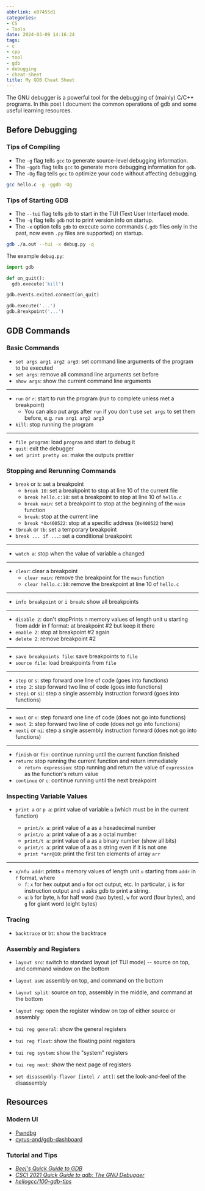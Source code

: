 ```yaml
---
abbrlink: e87455d1
categories:
- CS
- Tools
date: 2024-03-09 14:16:24
tags:
- c
- cpp
- tool
- gdb
- debugging
- cheat-sheet
title: My GDB Cheat Sheet
---
```


The GNU debugger is a powerful tool for the debugging of (mainly) C/C++ programs. In this post I document the common operations of gdb and some useful learning resources.

<!--more-->

## Before Debugging

### Tips of Compiling

- The `-g` flag tells `gcc` to generate source-level debugging information.
- The `-ggdb` flag tells `gcc` to generate more debugging information for `gdb`.
- The `-Og` flag tells `gcc` to optimize your code without affecting debugging.

```bash
gcc hello.c -g -ggdb -Og
```

### Tips of Starting GDB

- The `--tui` flag tells `gdb` to start in the TUI (Text User Interface) mode.
- The `-q` flag tells `gdb` not to print version info on startup.
- The `-x` option tells `gdb` to execute some commands (`.gdb` files only in the past, now even `.py` files are supported) on startup.

```bash
gdb ./a.out --tui -x debug.py -q
```

The example `debug.py`:

```python
import gdb

def on_quit():
  gdb.execute('kill')

gdb.events.exited.connect(on_quit)

gdb.execute('...')
gdb.Breakpoint('...')
```

## GDB Commands

### Basic Commands

- `set args arg1 arg2 arg3`: set command line arguments of the program to be executed
- `set args`: remove all command line arguments set before
- `show args`: show the current command line arguments

---

- `run` or `r`: start to run the program (run to complete unless met a breakpoint)
  - You can also put args after `run` if you don't use `set args` to set them before, e.g. `run arg1 arg2 arg3`
- `kill`: stop running the program

---

- `file program`: load `program` and start to debug it
- `quit`: exit the debugger
- `set print pretty on`: make the outputs prettier

### Stopping and Rerunning Commands

- `break` or `b`: set a breakpoint
  - `break 10`: set a breakpoint to stop at line 10 of the current file
  - `break hello.c:10`: set a breakpoint to stop at line 10 of `hello.c`
  - `break main`: set a breakpoint to stop at the beginning of the `main` function
  - `break`: stop at the current line
  - `break *0x400522`: stop at a specific address (`0x400522` here)
- `tbreak` or `tb`: set a temporary breakpoint
- `break ... if ...`: set a conditional breakpoint

---

- `watch a`: stop when the value of variable `a` changed

---

- `clear`: clear a breakpoint
  - `clear main`: remove the breakpoint for the `main` function
  - `clear hello.c:10`: remove the breakpoint at line 10 of `hello.c`

---

- `info breakpoint` or `i break`: show all breakpoints

---

- `disable 2`: don't stopPrints n memory values of length unit u starting from addr in f format: at breakpoint #2 but keep it there
- `enable 2`: stop at breakpoint #2 again
- `delete 2`: remove breakpoint #2

---

- `save breakpoints file`: save breakpoints to `file`
- `source file`: load breakpoints from `file`

---

- `step` or `s`: step forward one line of code (goes into functions)
- `step 2`: step forward two line of code (goes into functions)
- `stepi` or `si`: step a single assembly instruction forward (goes into functions)

---

- `next` or `n`: step forward one line of code (does not go into functions)
- `next 2`: step forward two line of code (does not go into functions)
- `nexti` or `ni`: step a single assembly instruction forward (does not go into functions)

---

- `finish` or `fin`: continue running until the current function finished
- `return`: stop running the current function and return immediately
  - `return expression`: stop running and return the value of `expression` as the function's return value
- `continue` or `c`: continue running until the next breakpoint

### Inspecting Variable Values

- `print a` or `p a`: print value of variable `a` (which must be in the current function)

  - `print/x a`: print value of a as a hexadecimal number
  - `print/o a`: print value of a as a octal number
  - `print/t a`: print value of a as a binary number (show all bits)
  - `print/s a`: print value of a as a string even if it is not one
  - `print *arr@10`: print the first ten elements of array `arr`

---

- `x/nfu addr`: prints `n` memory values of length unit `u` starting from `addr` in `f` format, where
  - `f`: `x` for hex output and `o` for oct output, etc. In particular, `i` is for instruction output and `s` asks gdb to print a string.
  - `u`: `b` for byte, `h` for half word (two bytes), `w` for word (four bytes), and `g` for giant word (eight bytes)

### Tracing

- `backtrace` or `bt`: show the backtrace

### Assembly and Registers

- `layout src`: switch to standard layout (of TUI mode) -- source on top, and command window on the bottom
- `layout asm`: assembly on top, and command on the bottom
- `layout split`: source on top, assembly in the middle, and command at the bottom
- `layout reg`: open the register window on top of either source or assembly

- `tui reg general`: show the general registers
- `tui reg float`: show the floating point registers
- `tui reg system`: show the "system" registers
- `tui reg next`: show the next page of registers

- `set disassembly-flavor [intel / att]`: set the look-and-feel of the disassembly

## Resources

### Modern UI

- [Pwndbg](https://pwndbg.re/)
- [cyrus-and/gdb-dashboard](https://github.com/cyrus-and/gdb-dashboard)

### Tutorial and Tips

- _[Beej's Quick Guide to GDB](https://beej.us/guide/bggdb/)_
- _[CSCI 2021 Quick Guide to gdb: The GNU Debugger](https://www-users.cse.umn.edu/~kauffman/tutorials/gdb)_
- _[hellogcc/100-gdb-tips](https://github.com/hellogcc/100-gdb-tips)_
